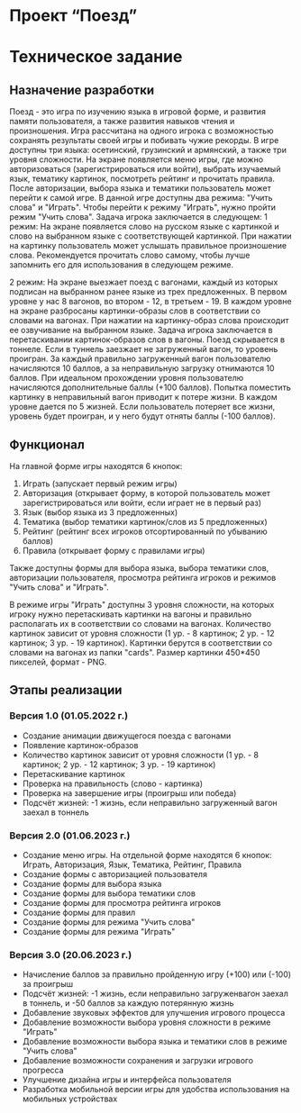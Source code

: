 # Проект “Поезд”

# Техническое задание

## Назначение разработки
Поезд - это игра по изучению языка в игровой форме, и развития памяти пользователя, а также развития навыков чтения и произношения. Игра рассчитана на одного игрока с возможностью сохранять результаты своей игры и побивать чужие рекорды. В игре доступны три языка: осетинский, грузинский и армянский, а также три уровня сложности.
 На экране появляется меню игры, где можно авторизоваться (зарегистрироваться или войти), выбрать изучаемый язык, тематику картинок, посмотреть рейтинг и прочитать правила. После авторизации, выбора языка и тематики пользователь может перейти к самой игре. В данной игре доступны два режима: "Учить слова" и "Играть". Чтобы перейти к режиму "Играть", нужно пройти режим "Учить слова". 
Задача игрока заключается в следующем:
1 режим: На экране появляется слово на русском языке с картинкой и слово на выбранном языке с соответствующей картинкой. При нажатии на картинку пользователь может услышать правильное произношение слова. Рекомендуется прочитать слово самому, чтобы лучше запомнить его для использования в следующем режиме. 

2 режим: На экране выезжает поезд с вагонами, каждый из которых подписан на выбранном ранее языке из трех предложенных. В первом уровне у нас 8 вагонов, во втором - 12, в третьем - 19. В каждом уровне на экране разбросаны картинки-образы слов в соответствии со словами на вагонах. При нажатии на картинку-образ слова происходит ее озвучивание на выбранном языке. Задача игрока заключается в перетаскивании картинок-образов слов в вагоны. Поезд скрывается в тоннеле. Если в туннель заезжает не загруженный вагон, то уровень проигран. За каждый правильно загруженный вагон пользователю начисляются 10 баллов, а за неправильную загрузку отнимаются 10 баллов. При идеальном прохождении уровня пользователю начисляются дополнительные баллы (+100 баллов). Попытка поместить картинку в неправильный вагон приводит к потере жизни. В каждом уровне дается по 5 жизней. Если пользователь потеряет все жизни, уровень будет проигран, и у него будут отняты баллы (-100 баллов).

## Функционал

На главной форме игры находятся 6 кнопок:

1. Играть (запускает первый режим игры)
2. Авторизация (открывает форму, в которой пользователь может зарегистрироваться или войти, если играет не в первый раз)
3. Язык (выбор языка из 3 предложенных)
4. Тематика (выбор тематики картинок/слов из 5 предложенных)
5. Рейтинг (рейтинг всех игроков отсортированный по убыванию баллов)
6. Правила (открывает форму с правилами игры)

Также доступны формы для выбора языка, выбора тематики слов, авторизации пользователя, просмотра рейтинга игроков и режимов "Учить слова" и "Играть".

В режиме игры "Играть" доступны 3 уровня сложности, на которых игроку нужно перетаскивать картинки на вагоны и правильно располагать их в соответствии со словами на вагонах. Количество картинок зависит от уровня сложности (1 ур. - 8 картинок; 2 ур. - 12 картинок; 3 ур. - 19 картинок). Картинки берутся в соответствии со словами на вагонах из папки "cards". Размер картинки 450*450 пикселей, формат - PNG.

## Этапы реализации

### Версия 1.0 (01.05.2022 г.)

- Создание анимации движущегося поезда с вагонами
- Появление картинок-образов
- Количество картинок зависит от уровня сложности (1 ур. - 8 картинок; 2 ур. - 12 картинок; 3 ур. - 19 картинок)
- Перетаскивание картинок
- Проверка на правильность (слово - картинка)
- Проверка на завершение игры (проигрыш или победа)
- Подсчёт жизней: -1 жизнь, если неправильно загруженный вагон заехал в тоннель

### Версия 2.0 (01.06.2023 г.)

- Создание меню игры. На отдельной форме находятся 6 кнопок: Играть, Авторизация, Язык, Тематика, Рейтинг, Правила
- Создание формы с авторизацией пользователя
- Создание формы для выбора языка
- Создание формы для выбора тематики слов
- Создание формы для просмотра рейтинга игроков
- Создание формы для правил 
- Создание формы для режима "Учить слова"
- Создание формы для режима "Играть"

### Версия 3.0 (20.06.2023 г.)

- Начисление баллов за правильно пройденную игру (+100) или (-100) за проигрыш
- Подсчёт жизней: -1 жизнь, если неправильно загруженвагон заехал в тоннель, и -50 баллов за каждую потерянную жизнь
- Добавление звуковых эффектов для улучшения игрового процесса
- Добавление возможности выбора уровня сложности в режиме "Играть"
- Добавление возможности выбора языка и тематики слов в режиме "Учить слова"
- Добавление возможности сохранения и загрузки игрового прогресса
- Улучшение дизайна игры и интерфейса пользователя
- Разработка мобильной версии игры для удобства использования на мобильных устройствах
